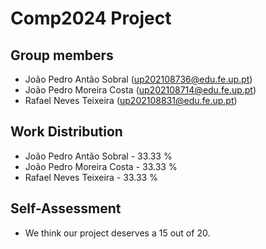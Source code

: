 # Comp2024 Project

## Group members

- João Pedro Antão Sobral (up202108736@edu.fe.up.pt)
- João Pedro Moreira Costa (up202108714@edu.fe.up.pt)
- Rafael Neves Teixeira (up202108831@edu.fe.up.pt)

## Work Distribution

- João Pedro Antão Sobral - 33.33 %
- João Pedro Moreira Costa - 33.33 %
- Rafael Neves Teixeira - 33.33 %

## Self-Assessment

- We think our project deserves a 15 out of 20.
